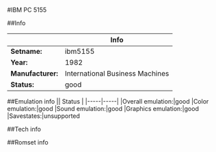 #IBM PC 5155

##Info

||Info|
|-----|-----|
|**Setname:**|ibm5155
|**Year:**|1982
|**Manufacturer:**|International Business Machines
|**Status:**|good

##Emulation info
|| Status |
|-----|-----|
|Overall emulation:|good
|Color emulation:|good
|Sound emulation:|good
|Graphics emulation:|good
|Savestates:|unsupported

##Tech info

##Romset info

<!--- START OF EDITED COMMENT DO NOT TOUCH TEXT ABOVE-->
